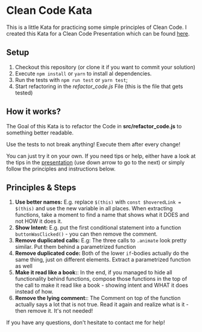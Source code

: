 # Clean Code Kata
This is a little Kata for practicing some simple principles of Clean Code.
I created this Kata for a Clean Code Presentation which can be found [here](https://slides.com/dave_losert/clean-code).

## Setup
1. Checkout this repository (or clone it if you want to commit your solution)
2. Execute `npm install` or `yarn` to install al dependencies.
3. Run the tests with `npm run test` or `yarn test`;
4. Start refactoring in the _refactor_code.js_ File (this is the file that gets tested)

## How it works?
The Goal of this Kata is to refactor the Code in **src/refactor_code.js** to something better readable.

Use the tests to not break anything! Execute them after every change!

You can just try it on your own. If you need tips or help, either have a look at the tips in the [presentation](http://slides.com/dave_losert/clean-code#/4/2) (use down arrow to go to the next) or simply follow the principles and instructions below.

## Principles & Steps
1. **Use better names:** E.g. replace `$(this)` with `const $hoveredLink = $(this)` and use the new variable in all places. When extracting functions, take a moment to find a name that shows what it DOES and not HOW it does it.
2. **Show Intent:** E.g. put the first conditional statement into a function `buttonWasClicked()` - you can then remove the comment.
3. **Remove duplicated calls:** E.g: The three calls to `.animate` look pretty similar. Put them behind a parametrized function
4. **Remove duplicated code:** Both of the lower `if`-bodies actually do the same thing, just on different elements. Extract a parametrized function as well
5. **Make it read like a book:**: In the end, if you managed to hide all functionality behind functions, compose those functions in the top of the call to make it read like a book - showing intent and WHAT it does instead of how.
6. **Remove the lying comment:**: The Comment on top of the function actually says a lot that is not true. Read it again and realize what is it - then remove it. It's not needed!

If you have any questions, don't hesitate to contact me for help!


